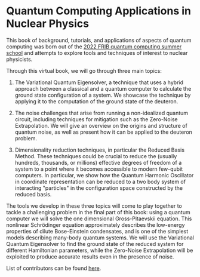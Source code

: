# Quantum Computing Applications in Nuclear Physics

This book of background, tutorials, and applications of aspects of quantum computing was born out of the [2022 FRIB quantum computing summer school](https://github.com/NuclearPhysicsWorkshops/FRIB-TASummerSchoolQuantumComputing) and attempts to explore tools and techniques of interest to nuclear physicists.

Through this virtual book, we will go through three main topics: 

1) The Variational Quantum Eigensolver, a technique that uses a hybrid approach between a classical and a quantum computer to calculate the ground state configuration of a system. We showcase the technique by applying it to the computation of the ground state of the deuteron.

2) The noise challenges that arise from running a non-idealized quantum circuit, including techniques for mitigation such as the Zero-Noise Extrapolation. We will give an overview on the origins and structure of quantum noise, as well as present how it can be applied to the deuteron problem.

3) Dimensionality reduction techniques, in particular the Reduced Basis Method. These techniques could be crucial to reduce the (usually hundreds, thousands, or millions) effective degrees of freedom of a system to a point where it becomes accessible to modern few-qubit computers. In particular, we show how the Quantum Harmonic Oscillator in coordinate representation can be reduced to a two body system of interacting "particles" in the configuration space constructed by the reduced basis.

The tools we develop in these three topics will come to play together to tackle a challenging problem in the final part of this book: using a quantum computer we will solve the one dimensional Gross-Pitaevskii equation. This nonlinear Schrödinger equation approximately describes the low-energy properties of dilute Bose-Einstein condensates, and is one of the simplest models describing many-body quantum systems. We will use the Variational Quantum Eigensolver to find the ground state of the reduced system for different Hamiltonian parameters, while the Zero-Noise Extrapolation will be exploited to produce accurate results even in the presence of noise.

List of contributors can be found [here](contributors.md).

```{tableofcontents}
```
